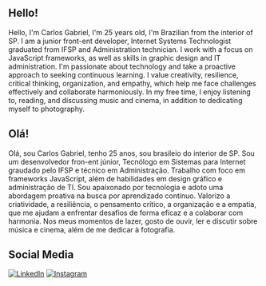 ## Hello!

Hello, I'm Carlos Gabriel, I'm 25 years old, I'm Brazilian from the interior of SP. I am a junior front-ent developer, Internet Systems Technologist graduated from IFSP and Administration technician. I work with a focus on JavaScript frameworks, as well as skills in graphic design and IT administration. I'm passionate about technology and take a proactive approach to seeking continuous learning. I value creativity, resilience, critical thinking, organization, and empathy, which help me face challenges effectively and collaborate harmoniously. In my free time, I enjoy listening to, reading, and discussing music and cinema, in addition to dedicating myself to photography.

## Olá!

Olá, sou Carlos Gabriel, tenho 25 anos, sou brasileio do interior de SP. Sou um desenvolvedor fron-ent júnior, Tecnólogo em Sistemas para Internet graudado pelo IFSP e técnico em Administração. Trabalho com foco em frameworks JavaScript, além de habilidades em design gráfico e administração de TI. Sou apaixonado por tecnologia e adoto uma abordagem proativa na busca por aprendizado contínuo. Valorizo a criatividade, a resiliência, o pensamento crítico, a organização e a empatia, que me ajudam a enfrentar desafios de forma eficaz e a colaborar com harmonia. Nos meus momentos de lazer, gosto de ouvir, ler e discutir sobre música e cinema, além de me dedicar à fotografia.

## Social Media

[![LinkedIn](https://img.shields.io/badge/linkedin-%230077B5.svg?style=for-the-badge&logo=linkedin&logoColor=white)](linkedin.com/in/carlosgabrx) [![Instagram](https://img.shields.io/badge/Instagram-%23E4405F.svg?style=for-the-badge&logo=Instagram&logoColor=white)](https://www.instagram.com/carlosgabrx)










<!--
**carlosgabrx/carlosgabrx** is a ✨ _special_ ✨ repository because its `README.md` (this file) appears on your GitHub profile.

Here are some ideas to get you started:

- 🔭 I’m currently working on ...
- 🌱 I’m currently learning ...
- 👯 I’m looking to collaborate on ...
- 🤔 I’m looking for help with ...
- 💬 Ask me about ...
- 📫 How to reach me: ...
- 😄 Pronouns: ...
- ⚡ Fun fact: ...
-->
